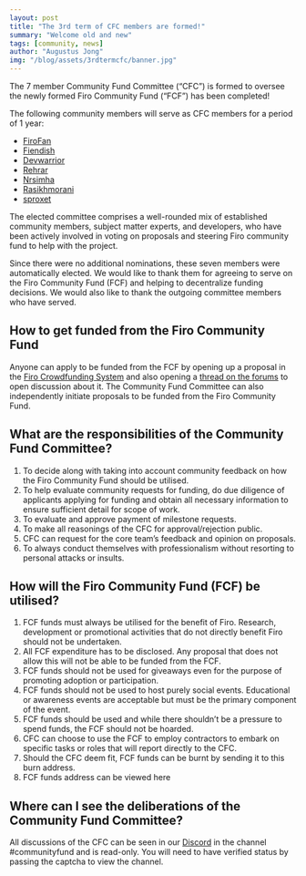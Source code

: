```yaml
---
layout: post
title: "The 3rd term of CFC members are formed!"
summary: "Welcome old and new"
tags: [community, news]
author: "Augustus Jong"
img: "/blog/assets/3rdtermcfc/banner.jpg"
---
```


The 7 member Community Fund Committee (“CFC”) is formed to oversee the newly formed Firo Community Fund (“FCF”) has been completed!

The following community members will serve as CFC members for a period of 1 year:

* [FiroFan](https://forum.firo.org/t/nominations-for-the-3rd-community-fund-committee-cfc-are-now-open/3150/2)
* [Fiendish](https://forum.firo.org/t/nominations-for-the-3rd-community-fund-committee-cfc-are-now-open/3150/3)
* [Devwarrior](https://forum.firo.org/t/nominations-for-the-3rd-community-fund-committee-cfc-are-now-open/3150/4)
* [Rehrar](https://forum.firo.org/t/nominations-for-the-3rd-community-fund-committee-cfc-are-now-open/3150/5)
* [Nrsimha](https://forum.firo.org/t/nominations-for-the-3rd-community-fund-committee-cfc-are-now-open/3150/6)
* [Rasikhmorani](https://forum.firo.org/t/nominations-for-the-3rd-community-fund-committee-cfc-are-now-open/3150/10)
* [sproxet](https://forum.firo.org/t/nominations-for-the-3rd-community-fund-committee-cfc-are-now-open/3150/11) 

The elected committee comprises a well-rounded mix of established community members, subject matter experts, and developers, who have been actively involved in voting on proposals and steering Firo community fund to help with the project.

Since there were no additional nominations, these seven members were automatically elected. We would like to thank them for agreeing to serve on the Firo Community Fund (FCF) and helping to decentralize funding decisions. We would also like to thank the outgoing committee members who have served. 

## How to get funded from the Firo Community Fund

Anyone can apply to be funded from the FCF by opening up a proposal in the [Firo Crowdfunding System](https://funding.firo.org/) and also opening a [thread on the forums](https://forum.firo.org/c/fcs-proposals/16) to open discussion about it. The Community Fund Committee can also independently initiate proposals to be funded from the Firo Community Fund.

## What are the responsibilities of the Community Fund Committee?

1. To decide along with taking into account community feedback on how the Firo Community Fund should be utilised.
2. To help evaluate community requests for funding, do due diligence of applicants applying for funding and obtain all necessary information to ensure sufficient detail for scope of work.
3. To evaluate and approve payment of milestone requests.
4. To make all reasonings of the CFC for approval/rejection public.
5. CFC can request for the core team’s feedback and opinion on proposals.
6. To always conduct themselves with professionalism without resorting to personal attacks or insults.

## How will the Firo Community Fund (FCF) be utilised?

1. FCF funds must always be utilised for the benefit of Firo. Research, development or promotional activities that do not directly benefit Firo should not be undertaken.
2. All FCF expenditure has to be disclosed. Any proposal that does not allow this will not be able to be funded from the FCF.
3. FCF funds should not be used for giveaways even for the purpose of promoting adoption or participation.
4. FCF funds should not be used to host purely social events. Educational or awareness events are acceptable but must be the primary component of the event.
5. FCF funds should be used and while there shouldn’t be a pressure to spend funds, the FCF should not be hoarded.
6. CFC can choose to use the FCF to employ contractors to embark on specific tasks or roles that will report directly to the CFC.
7. Should the CFC deem fit, FCF funds can be burnt by sending it to this burn address.
8. FCF funds address can be viewed here

## Where can I see the deliberations of the Community Fund Committee?

All discussions of the CFC can be seen in our [Discord](https://discord.gg/TGZPRbRT3Y) in the channel #communityfund and is read-only. You will need to have verified status by passing the captcha to view the channel.

